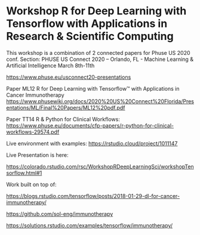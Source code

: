 # Workshop R for Deep Learning with Tensorflow with Applications in Research & Scientific Computing

This workshop is a combination of 2 connected papers for Phuse US 2020 conf. Section: PHUSE US Connect 2020 – Orlando, FL - Machine Learning & Artificial Intelligence March 8th-11th

https://www.phuse.eu/usconnect20-presentations

Paper ML12
R for Deep Learning with Tensorflow™ with Applications in Cancer Immunotherapy
https://www.phusewiki.org/docs/2020%20US%20Connect%20Florida/Presentations/ML/Final%20Papers/ML12%20pdf.pdf

Paper TT14
R & Python for Clinical Workflows:
https://www.phuse.eu/documents/cfp-papers/r-python-for-clinical-workflows-29574.pdf

Live environment with examples:
https://rstudio.cloud/project/1011147

Live Presentation is here:

https://colorado.rstudio.com/rsc/WorkshopRDeepLearningSci/workshopTensorflow.html#1

Work built on top of:

https://blogs.rstudio.com/tensorflow/posts/2018-01-29-dl-for-cancer-immunotherapy/

https://github.com/sol-eng/immunotherapy

https://solutions.rstudio.com/examples/tensorflow/immunotherapy/